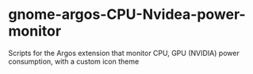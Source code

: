 # gnome-argos-CPU-Nvidea-power-monitor
Scripts for the Argos extension that monitor CPU, GPU (NVIDIA) power consumption, with a custom icon theme
